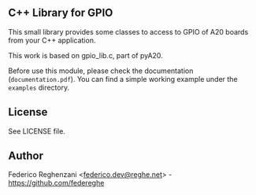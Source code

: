 C++ Library for GPIO
--------------------
This small library provides some classes to access to GPIO of A20 boards from your C++ application.

This work is based on gpio_lib.c, part of pyA20.

Before use this module, please check the documentation (`documentation.pdf`). You can find a simple working example under
the `examples` directory.

License
-------
See LICENSE file.

Author
------
Federico Reghenzani &lt;federico.dev@reghe.net&gt; - https://github.com/federeghe
